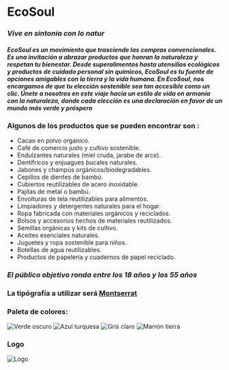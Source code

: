 # **EcoSoul**
### *Vive en sintonía con lo natur*
#### ***EcoSoul es un movimiento que trasciende las compras convencionales. Es una invitación a abrazar productos que honran la naturaleza y respetan tu bienestar. Desde superalimentos hasta utensilios ecológicos y productos de cuidado personal sin químicos, EcoSoul es tu fuente de opciones amigables con la tierra y la vida humana. En EcoSoul, nos encargamos de que tu elección sostenible sea tan accesible como un clic. Únete a nosotros en este viaje hacia un estilo de vida en armonía con la naturaleza, donde cada elección es una declaración en favor de un mundo más verde y próspero***

### Algunos de los productos que se pueden encontrar son :
- Cacao en polvo orgánico.
- Café de comercio justo y cultivo sostenible.
- Endulzantes naturales (miel cruda, jarabe de arce).
- Dentífricos y enjuagues bucales naturales.
- Jabones y champús orgánicos/biodegradables.
- Cepillos de dientes de bambú.
- Cubiertos reutilizables de acero inoxidable.
- Pajitas de metal o bambú.
- Envolturas de tela reutilizables para alimentos.
- Limpiadores y detergentes naturales para el hogar.
- Ropa fabricada con materiales orgánicos y reciclados.
- Bolsos y accesorios hechos de materiales reutilizados.
- Semillas orgánicas y kits de cultivo.
- Aceites esenciales naturales.
- Juguetes y ropa sostenible para niños.
- Botellas de agua reutilizables.
- Productos de papelería y cuadernos de papel reciclado.
### *El público objetivo ronda entre los 18 años y los 55 años*

### La tipógrafía a utilizar será [Montserrat](https://fonts.google.com/specimen/Montserrat)

### Paleta de colores:
![Verde oscuro ](#004225)
![Azul turquesa ](#00A79D)
![Gris claro](#EDEDED)
![Marrón tierra](#8A6D3B)


### Logo
 ![Logo](https://freeimage.host/i/Hb2TW7a)
 

